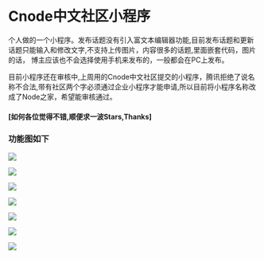 # Cnode中文社区小程序

个人做的一个小程序。发布话题没有引入富文本编辑器功能,目前发布话题和更新话题只能输入和修改文字,不支持上传图片，内容很多的话题,里面嵌套代码，图片的话，
博主应该也不会选择使用手机来发布的，一般都会在PC上发布。

目前小程序还在审核中,上周用的Cnode中文社区提交的小程序，腾讯拒绝了说名称不合法,带有社区两个字必须通过企业小程序才能申请,所以目前将小程序名称改成了Node之家，希望能审核通过。

#### [如何各位觉得不错,顺便求一波Stars,Thanks]

### 功能图如下

![](https://images2018.cnblogs.com/blog/657942/201805/657942-20180518110355900-550103799.jpg)

![](https://images2018.cnblogs.com/blog/657942/201805/657942-20180518110416740-1530862231.jpg)

![](https://images2018.cnblogs.com/blog/657942/201805/657942-20180518110427803-38973052.jpg)

![](https://images2018.cnblogs.com/blog/657942/201805/657942-20180518110436193-1316513933.jpg)

![](https://images2018.cnblogs.com/blog/657942/201805/657942-20180518110443966-563895889.jpg)

![](https://images2018.cnblogs.com/blog/657942/201805/657942-20180518110448733-542742771.jpg)

![](https://images2018.cnblogs.com/blog/657942/201805/657942-20180518110452869-1489993152.jpg)

